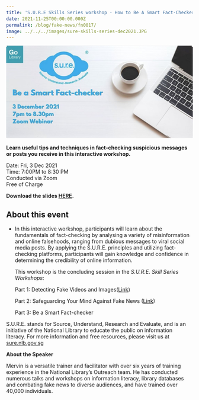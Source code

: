 ```yaml
---
title: 'S.U.R.E Skills Series workshop - How to Be A Smart Fact-Checker'
date: 2021-11-25T00:00:00.000Z
permalink: /blog/fake-news/fn0017/
image: ../../../images/sure-skills-series-dec2021.JPG
---
```


![](../../../images/sure-skills-series-dec2021.JPG)

**Learn useful tips and techniques in fact-checking suspicious messages or posts you receive in this interactive workshop.**

Date: Fri, 3 Dec 2021 <br>Time: 7:00PM to 8:30 PM<br>Conducted via Zoom<br>Free of Charge

**Download the slides [HERE](https://go.gov.sg/nlb-sure-3dec2021-slides).**



## About this event

- In this interactive workshop, participants will learn about the fundamentals of fact-checking by analysing a variety of misinformation and online falsehoods, ranging from dubious messages to viral social media posts. By applying the S.U.R.E. principles and utilizing fact-checking platforms, participants will gain knowledge and confidence in determining the credibility of online information.

  This workshop is the concluding session in the *S.U.R.E. Skill Series* *Workshops*:

  Part 1: Detecting Fake Videos and Images([Link](https://sure.nlb.gov.sg/blog/fake-news/fn0008))

  Part 2: Safeguarding Your Mind Against Fake News ([Link](https://sure.nlb.gov.sg/blog/fake-news/fn0012))

  Part 3: Be a Smart Fact-checker

S.U.R.E. stands for Source, Understand, Research and Evaluate, and is an initiative of the National Library to educate the public on information literacy. For more information and free resources, please visit us at [sure.nlb.gov.sg](https://sure.nlb.gov.sg/)



**About the Speaker**

Mervin is a versatile trainer and facilitator with over six years of training experience in the National Library’s Outreach team. He has conducted numerous talks and workshops on information literacy, library databases and combating fake news to diverse audiences, and have trained over 40,000 individuals.

